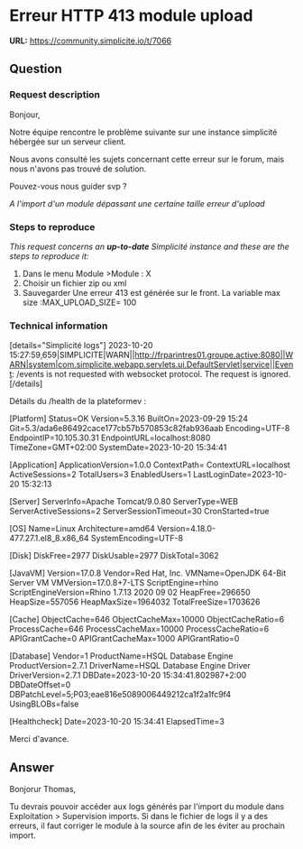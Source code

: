 # Erreur HTTP 413 module upload

**URL:** https://community.simplicite.io/t/7066

## Question
### Request description
Bonjour, 

Notre équipe rencontre le problème suivante sur une instance simplicité hébergée sur un serveur client.

Nous avons consulté les sujets concernant cette erreur sur le forum, mais nous n'avons pas trouvé de solution. 

Pouvez-vous nous guider svp ? 

*A l'import d'un module dépassant une certaine taille erreur d'upload*

### Steps to reproduce

*This request concerns an **up-to-date** Simplicité instance
and these are the steps to reproduce it:*

1. Dans le menu Module >Module : X
2. Choisir un fichier zip ou xml
3. Sauvegarder
Une erreur 413 est générée sur le front. 
La variable max size :MAX_UPLOAD_SIZE= 100

### Technical information



[details="Simplicité logs"]
2023-10-20 15:27:59,659|SIMPLICITE|WARN||http://frparintres01.groupe.active:8080||WARN|system|com.simplicite.webapp.servlets.ui.DefaultServlet|service||Event: /events is not requested with websocket protocol. The request is ignored.
[/details]

Détails du /health de la plateformev : 

[Platform]
Status=OK
Version=5.3.16
BuiltOn=2023-09-29 15:24
Git=5.3/ada6e86492cace177cb57b570853c82fab936aab
Encoding=UTF-8
EndpointIP=10.105.30.31
EndpointURL=localhost:8080
TimeZone=GMT+02:00
SystemDate=2023-10-20 15:34:41

[Application]
ApplicationVersion=1.0.0
ContextPath=
ContextURL=localhost
ActiveSessions=2
TotalUsers=3
EnabledUsers=1
LastLoginDate=2023-10-20 15:32:13

[Server]
ServerInfo=Apache Tomcat/9.0.80
ServerType=WEB
ServerActiveSessions=2
ServerSessionTimeout=30
CronStarted=true

[OS]
Name=Linux
Architecture=amd64
Version=4.18.0-477.27.1.el8_8.x86_64
SystemEncoding=UTF-8

[Disk]
DiskFree=2977
DiskUsable=2977
DiskTotal=3062

[JavaVM]
Version=17.0.8
Vendor=Red Hat, Inc.
VMName=OpenJDK 64-Bit Server VM
VMVersion=17.0.8+7-LTS
ScriptEngine=rhino
ScriptEngineVersion=Rhino 1.7.13 2020 09 02
HeapFree=296650
HeapSize=557056
HeapMaxSize=1964032
TotalFreeSize=1703626

[Cache]
ObjectCache=646
ObjectCacheMax=10000
ObjectCacheRatio=6
ProcessCache=646
ProcessCacheMax=10000
ProcessCacheRatio=6
APIGrantCache=0
APIGrantCacheMax=1000
APIGrantRatio=0

[Database]
Vendor=1
ProductName=HSQL Database Engine
ProductVersion=2.7.1
DriverName=HSQL Database Engine Driver
DriverVersion=2.7.1
DBDate=2023-10-20 15:34:41.802987+2:00
DBDateOffset=0
DBPatchLevel=5;P03;eae816e5089006449212ca1f2a1fc9f4
UsingBLOBs=false

[Healthcheck]
Date=2023-10-20 15:34:41
ElapsedTime=3

Merci d'avance.

## Answer
Bonjorur Thomas, 

Tu devrais pouvoir accéder aux logs générés par l'import du module dans Exploitation > Supervision imports. 
Si dans le fichier de logs il y a des erreurs, il faut corriger le module à la source afin de les éviter au prochain import.
